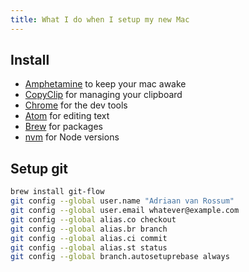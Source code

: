 ```yaml
---
title: What I do when I setup my new Mac
---
```


## Install

- [Amphetamine](https://itunes.apple.com/nl/app/amphetamine/id937984704?mt=12) to keep your mac awake
- [CopyClip](https://itunes.apple.com/is/app/copyclip-clipboard-history-manager/id595191960?mt=12) for managing your clipboard
- [Chrome](https://www.google.com/chrome) for the dev tools
- [Atom](https://atom.io) for editing text
- [Brew](https://brew.sh) for packages
- [nvm](https://github.com/creationix/nvm) for Node versions

## Setup git

```bash
brew install git-flow
git config --global user.name "Adriaan van Rossum"
git config --global user.email whatever@example.com
git config --global alias.co checkout
git config --global alias.br branch
git config --global alias.ci commit
git config --global alias.st status
git config --global branch.autosetuprebase always
```
